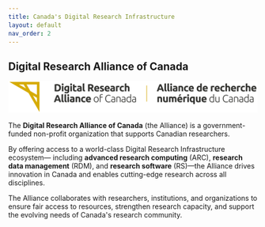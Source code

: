 ```yaml
---
title: Canada's Digital Research Infrastructure
layout: default 
nav_order: 2
---
```


Digital Research Alliance of Canada 
---

![Alliance Logo](assets/images/Alliance_logo.png)


The **Digital Research Alliance of Canada** (the Alliance) is a government-funded non-profit organization that supports Canadian researchers. 

By offering access to a world-class Digital Research Infrastructure ecosystem&mdash; including **advanced research computing** (ARC), **research data management** (RDM), and **research software** (RS)&mdash;the Alliance drives innovation in Canada and enables cutting-edge research across all disciplines. 

The Alliance collaborates with researchers, institutions, and organizations to ensure fair access to resources, strengthen research capacity, and support the evolving needs of Canada's research community. 



